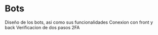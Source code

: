# Bots
Diseño de los bots, asi como sus funcionalidades
Conexion con front y back
Verificacion de dos pasos 2FA

